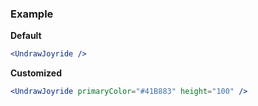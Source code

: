 ### Example

**Default**
```jsx
<UndrawJoyride />
```

**Customized**
```jsx
<UndrawJoyride primaryColor="#41B883" height="100" />
```
